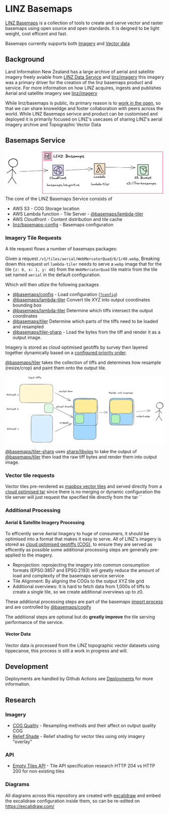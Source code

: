 # LINZ Basemaps

[LINZ Basemaps](basemaps.linz.govt.nz) is a collection of tools to create and serve vector and raster basemaps using open source and open standards. It is deigned to be light weight, cost efficent and fast.

Basemaps currently supports both [Imagery](#aerial--satellite-imagery) and [Vector data](#vector-data)

## Background

Land Information New Zealand has a large archive of aerial and satellite imagery freely aviable from [LINZ Data Service](https://data.linz.govt.nz) and [linz/imagery](https://github.com/linz/imagery) this imagery was a primary driver for the creation of the linz basemaps product and service. For more information on how LINZ acquires, ingests and publishes Aerial and satellite imagery see [linz/imagery](https://github.com/linz/imagery)

While linz/basemaps is public, its primary reason is to [work in the open](), so that we can share knoweldge and foster collaboration with peers across the world. While LINZ Basemaps serivce and product can be customised and deployed it is primarily focused on LINZ's usecases of sharing LINZ's aerial imagery archive and Topographic Vector Data

## Basemaps Service

![Basemaps](./static/basemaps-service.png) The core of the LINZ Basemaps Service consists of

- AWS S3 - COG Storage location
- AWS Lambda function - Tile Server - [@basemaps/lambda-tiler](../packages/lambda-tiler/README.md)
- AWS Cloudfront - Content distribution and tile cache
- [linz/basemaps-config](https://github.com/linz/basemaps) - Basemaps configuration

### Imagery Tile Requests

A tile request flows a number of basemaps packages:

Given a request `/v1/tiles/aerial/WebMercatorQuad/6/1/40.webp`,
Breaking down this request url `lambda-tiler` needs to serve a `webp` image that for the tile `{z: 6, x: 1, y: 40}` from the `WebMercatorQuad` tile matrix from the tile set named `aerial` in the default configuration.

Which will then utlize the following packages

- [@basemaps/config](../packages/config/README.md) - Load configuration ([`?config`](./configuration.md))
- [@basemaps/lambda-tiler](../packages/lambda-tiler/README.md) Convert tile XYZ into output coordinates bounding box
- [@basemaps/lambda-tiler](../packages/lambda-tiler/README.md) Determine which tiffs intersect the output coordinates
- [@basemaps/tiler](../packages/tiler/README.md) Determine which parts of the tiffs need to be loaded and resampled
- [@basemaps/tiler-sharp](../packages/tiler-sharp/README.md) - Load the bytes from the tiff and render it as a output image.

Imagery is stored as cloud optimised geotiffs by survey then layered together dynamically based on a [configured priority order](./configuration.md).

[@basemaps/tiler](../packages/tiler/README.md) takes the collection of tiffs and determines how resample (resize/crop) and paint them onto the output tile.

![Tiff Operations](./static/tile-resize.png)

[@basemaps/tiler-sharp](../packages/tiler-sharp/README.md) uses [sharp/libvips](https://github.com/lovell/sharp) to take the output of [@basemaps/tiler](../packages/tiler/README.md) then load the raw tiff bytes and render them into output image.

### Vector tile requests

Vector tiles pre-rendered as [mapbox vector tiles](https://docs.mapbox.com/data/tilesets/guides/vector-tiles-introduction/) and served directly from a [cloud optimised tar](https://github.com/linz/cotar) since there is no merging or dynamic configuration the tile server will just request the specified tile directly from the tar ``

### Additional Processing

#### Aerial & Satellite Imagery Processing

To efficently serve Aerial Imagery to huge of consumers, it should be optimised into a format that makes it easy to serve. All of LINZ's imagery is stored as [cloud optimised geotiffs (COG)](https://www.cogeo.org/), to ensure they are served as efficently as possible some additional processing steps are generally pre-applied to the imagery.

- Reprojection: reprojecting the imagery into common consumption formats (EPSG:3857 and EPSG:2193) will greatly reduce the amount of load and complexity of the basemaps service service
- Tile Alignment: By aligning the COGs to the output XYZ tile grid
- Additional overviews: It is hard to fetch data from 1,000s of tiffs to create a single tile, so we create additional overviews up to z0.

These additional processing steps are part of the basemaps [import process](#TODO) and are controlled by [@basemaps/cogify](../packages/cogify/README.md)

The additional steps are optional but do **greatly improve** the tile serving performance of the service.

#### Vector Data

Vector data is processed from the LINZ topographic vector datasets using tippecanoe, this process is still a work in progress and will.

## Development

Deployments are handled by Github Actions see [Deployments](./deployment.md) for more information.

## Research

### Imagery

- [COG Quality](./imagery/cog.quality.md) - Resampling methods and their affect on output quality COG
- [Relief Shade](./imagery/relief.shade.md) - Relief shading for vector tiles using only imagery "overlay"

### API

- [Empty Tiles API](./api/empty-tiles.md) - Tile API specification research HTTP 204 vs HTTP 200 for non existing tiles

### Diagrams

All diagrams across this repository are created with [excalidraw](https://excalidraw.com/) and embed the excalidraw configuration inside them, so can be re-edited on https://excalidraw.com/
